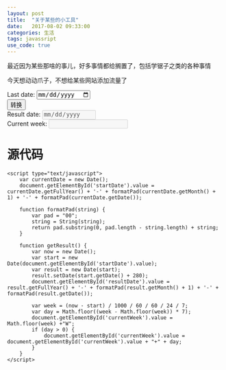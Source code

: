 ```yaml
---
layout: post
title:  "关于某些的小工具"
date:   2017-08-02 09:33:00
categories: 生活
tags: javassript
use_code: true
---
```

最近因为某些那啥的事儿，好多事情都给搁置了，包括学锯子之类的各种事情

今天想动动爪子，不想给某些网站添加流量了

<!--more-->
<div>
    <div class="form-group"><label for="startDate">Last date:</label>
        <input class="form-control" id="startDate" type="date">
    </div>
    <div class="text-center">
        <button class="btn btn-default" onclick="getResult()">转换</button>
    </div>
    <div class="form-group"><label for="resultDate">Result date:</label>
        <input class="form-control" id="resultDate" type="date" disabled="">
    </div>
    <div class="form-group"><label for="currentWeek">Current week:</label>
        <input class="form-control" id="currentWeek" type="text" disabled="">
    </div>
</div>

<script type="text/javascript">
    var currentDate = new Date();
    document.getElementById('startDate').value = currentDate.getFullYear() + '-' + formatPad(currentDate.getMonth() + 1) + '-' + formatPad(currentDate.getDate());

    function formatPad(string) {
        var pad = "00";
        string = String(string);
        return pad.substring(0, pad.length - string.length) + string;
    }

    function getResult() {
        var now = new Date();
        var start = new Date(document.getElementById('startDate').value);
        var result = new Date(start);
        result.setDate(start.getDate() + 280);
        document.getElementById('resultDate').value = result.getFullYear() + '-' + formatPad(result.getMonth() + 1) + '-' + formatPad(result.getDate());

        var week = (now - start) / 1000 / 60 / 60 / 24 / 7;
        var day = Math.floor((week - Math.floor(week)) * 7);
        document.getElementById('currentWeek').value = Math.floor(week) +"W";
        if (day > 0) {
            document.getElementById('currentWeek').value = document.getElementById('currentWeek').value + "+" + day;
        }
    }
</script>

# 源代码

    <script type="text/javascript">
        var currentDate = new Date();
        document.getElementById('startDate').value = currentDate.getFullYear() + '-' + formatPad(currentDate.getMonth() + 1) + '-' + formatPad(currentDate.getDate());

        function formatPad(string) {
            var pad = "00";
            string = String(string);
            return pad.substring(0, pad.length - string.length) + string;
        }

        function getResult() {
            var now = new Date();
            var start = new Date(document.getElementById('startDate').value);
            var result = new Date(start);
            result.setDate(start.getDate() + 280);
            document.getElementById('resultDate').value = result.getFullYear() + '-' + formatPad(result.getMonth() + 1) + '-' + formatPad(result.getDate());

            var week = (now - start) / 1000 / 60 / 60 / 24 / 7;
            var day = Math.floor((week - Math.floor(week)) * 7);
            document.getElementById('currentWeek').value = Math.floor(week) +"W";
            if (day > 0) {
                document.getElementById('currentWeek').value = document.getElementById('currentWeek').value + "+" + day;
            }
        }
    </script>


